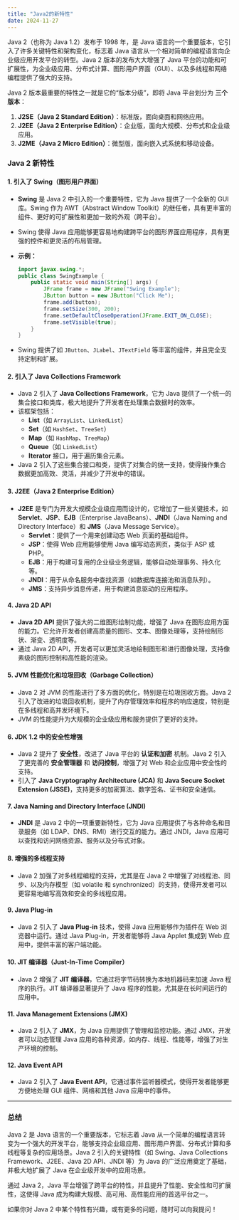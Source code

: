 ```yaml
---
title: "Java2的新特性"
date: 2024-11-27
---
```




Java 2（也称为 Java 1.2）发布于 1998 年，是 Java 语言的一个重要版本，它引入了许多关键特性和架构变化，标志着 Java 语言从一个相对简单的编程语言向企业级应用开发平台的转型。Java 2 版本的发布大大增强了 Java 平台的功能和可扩展性，为企业级应用、分布式计算、图形用户界面（GUI）、以及多线程和网络编程提供了强大的支持。

Java 2 版本最重要的特性之一就是它的“版本分级”，即将 Java 平台划分为 **三个版本**：

1. **J2SE（Java 2 Standard Edition）**：标准版，面向桌面和网络应用。
2. **J2EE（Java 2 Enterprise Edition）**：企业版，面向大规模、分布式和企业级应用。
3. **J2ME（Java 2 Micro Edition）**：微型版，面向嵌入式系统和移动设备。

### **Java 2 新特性**

#### 1. **引入了 Swing（图形用户界面）**

- **Swing** 是 Java 2 中引入的一个重要特性，它为 Java 提供了一个全新的 GUI 库。Swing 作为 AWT（Abstract Window Toolkit）的继任者，具有更丰富的组件、更好的可扩展性和更加一致的外观（跨平台）。

- Swing 使得 Java 应用能够更容易地构建跨平台的图形界面应用程序，具有更强的控件和更灵活的布局管理。

- **示例：**
  
  ```java
  import javax.swing.*;
  public class SwingExample {
      public static void main(String[] args) {
          JFrame frame = new JFrame("Swing Example");
          JButton button = new JButton("Click Me");
          frame.add(button);
          frame.setSize(300, 200);
          frame.setDefaultCloseOperation(JFrame.EXIT_ON_CLOSE);
          frame.setVisible(true);
      }
  }
  ```

- Swing 提供了如 `JButton`、`JLabel`、`JTextField` 等丰富的组件，并且完全支持定制和扩展。

#### 2. **引入了 Java Collections Framework**

- Java 2 引入了 **Java Collections Framework**，它为 Java 提供了一个统一的集合接口和类库，极大地提升了开发者在处理集合数据时的效率。
- 该框架包括：
  - **List**（如 `ArrayList`、`LinkedList`）
  - **Set**（如 `HashSet`、`TreeSet`）
  - **Map**（如 `HashMap`、`TreeMap`）
  - **Queue**（如 `LinkedList`）
  - **Iterator** 接口，用于遍历集合元素。
- Java 2 引入了这些集合接口和类，提供了对集合的统一支持，使得操作集合数据更加高效、灵活，并减少了开发中的错误。

#### 3. **J2EE（Java 2 Enterprise Edition）**

- **J2EE** 是专门为开发大规模企业级应用而设计的，它增加了一些关键技术，如 **Servlet**、**JSP**、**EJB**（Enterprise JavaBeans）、**JNDI**（Java Naming and Directory Interface）和 **JMS**（Java Message Service）。
  - **Servlet**：提供了一个用来创建动态 Web 页面的基础组件。
  - **JSP**：使得 Web 应用能够使用 Java 编写动态网页，类似于 ASP 或 PHP。
  - **EJB**：用于构建可复用的企业级业务逻辑，能够自动处理事务、持久化等。
  - **JNDI**：用于从命名服务中查找资源（如数据库连接池和消息队列）。
  - **JMS**：支持异步消息传递，用于构建消息驱动的应用程序。

#### 4. **Java 2D API**

- **Java 2D API** 提供了强大的二维图形绘制功能，增强了 Java 在图形应用方面的能力。它允许开发者创建高质量的图形、文本、图像处理等，支持绘制形状、渐变、透明度等。
- 通过 Java 2D API，开发者可以更加灵活地绘制图形和进行图像处理，支持像素级的图形控制和高性能的渲染。

#### 5. **JVM 性能优化和垃圾回收（Garbage Collection）**

- Java 2 对 JVM 的性能进行了多方面的优化，特别是在垃圾回收方面。Java 2 引入了改进的垃圾回收机制，提升了内存管理效率和程序的响应速度，特别是在多线程和高并发环境下。
- JVM 的性能提升为大规模的企业级应用和服务提供了更好的支持。

#### 6. **JDK 1.2 中的安全性增强**

- Java 2 提升了 **安全性**，改进了 Java 平台的 **认证和加密** 机制。Java 2 引入了更完善的 **安全管理器** 和 **访问控制**，增强了对 Web 和企业应用中安全性的支持。
- 引入了 **Java Cryptography Architecture (JCA)** 和 **Java Secure Socket Extension (JSSE)**，支持更多的加密算法、数字签名、证书和安全通信。

#### 7. **Java Naming and Directory Interface (JNDI)**

- **JNDI** 是 Java 2 中的一项重要新特性，它为 Java 应用提供了与各种命名和目录服务（如 LDAP、DNS、RMI）进行交互的能力。通过 JNDI，Java 应用可以查找和访问网络资源、服务以及分布式对象。

#### 8. **增强的多线程支持**

- Java 2 加强了对多线程编程的支持，尤其是在 Java 2 中增强了对线程池、同步、以及内存模型（如 volatile 和 synchronized）的支持，使得开发者可以更容易地编写高效和安全的多线程应用。

#### 9. **Java Plug-in**

- Java 2 引入了 **Java Plug-in** 技术，使得 Java 应用能够作为插件在 Web 浏览器中运行。通过 Java Plug-in，开发者能够将 Java Applet 集成到 Web 应用中，提供丰富的客户端功能。

#### 10. **JIT 编译器（Just-In-Time Compiler）**

- Java 2 增强了 **JIT 编译器**，它通过将字节码转换为本地机器码来加速 Java 程序的执行。JIT 编译器显著提升了 Java 程序的性能，尤其是在长时间运行的应用中。

#### 11. **Java Management Extensions (JMX)**

- Java 2 引入了 **JMX**，为 Java 应用提供了管理和监控功能。通过 JMX，开发者可以动态管理 Java 应用的各种资源，如内存、线程、性能等，增强了对生产环境的控制。

#### 12. **Java Event API**

- Java 2 引入了 **Java Event API**，它通过事件监听器模式，使得开发者能够更方便地处理 GUI 组件、网络和其他 Java 应用中的事件。

---

### **总结**

Java 2 是 Java 语言的一个重要版本，它标志着 Java 从一个简单的编程语言转变为一个强大的开发平台，能够支持企业级应用、图形用户界面、分布式计算和多线程等复杂的应用场景。Java 2 引入的关键特性（如 Swing、Java Collections Framework、J2EE、Java 2D API、JNDI 等）为 Java 的广泛应用奠定了基础，并极大地扩展了 Java 在企业级开发中的应用场景。

通过 Java 2，Java 平台增强了跨平台的特性，并且提升了性能、安全性和可扩展性，这使得 Java 成为构建大规模、高可用、高性能应用的首选平台之一。

如果你对 Java 2 中某个特性有兴趣，或有更多的问题，随时可以向我提问！

